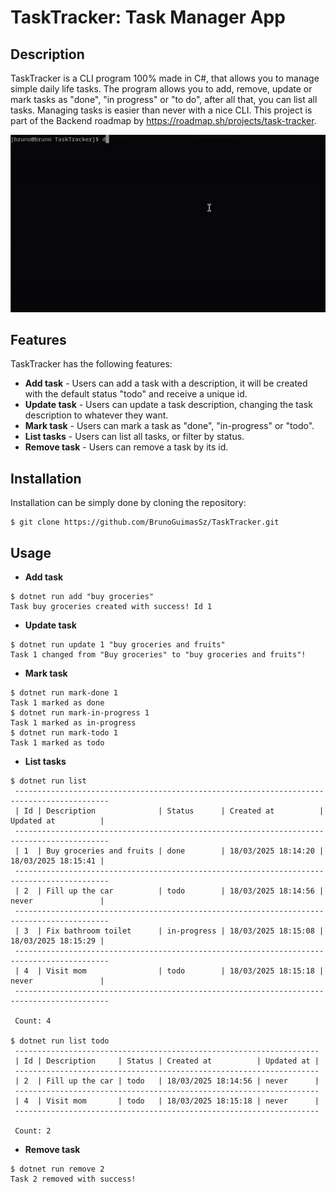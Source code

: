 # TaskTracker: Task Manager App

## Description

TaskTracker is a CLI program 100% made in C#, that allows you to manage simple daily life tasks. The program allows you to add, remove, update or mark tasks as "done", "in progress" or "to do", after all that, you can list all tasks. Managing tasks is easier than never with a nice CLI.
This project is part of the Backend roadmap by https://roadmap.sh/projects/task-tracker.

<img src="demo.gif" alt="Preview">

## Features

TaskTracker has the following features:

- **Add task** - Users can add a task with a description, it will be created with the default status "todo" and receive a unique id.
- **Update task** - Users can update a task description, changing the task description to whatever they want.
- **Mark task** - Users can mark a task as "done", "in-progress" or "todo".
- **List tasks** - Users can list all tasks, or filter by status.
- **Remove task** - Users can remove a task by its id.

## Installation

Installation can be simply done by cloning the repository:
```
$ git clone https://github.com/BrunoGuimasSz/TaskTracker.git
```

## Usage

- **Add task** 
```
$ dotnet run add "buy groceries"
Task buy groceries created with success! Id 1
```
- **Update task**
```
$ dotnet run update 1 "buy groceries and fruits"
Task 1 changed from "Buy groceries" to "buy groceries and fruits"!
```
- **Mark task**
```
$ dotnet run mark-done 1
Task 1 marked as done
$ dotnet run mark-in-progress 1
Task 1 marked as in-progress
$ dotnet run mark-todo 1
Task 1 marked as todo
```
- **List tasks**
```
$ dotnet run list
 -------------------------------------------------------------------------------------------
 | Id | Description              | Status      | Created at          | Updated at          |
 -------------------------------------------------------------------------------------------
 | 1  | Buy groceries and fruits | done        | 18/03/2025 18:14:20 | 18/03/2025 18:15:41 |
 -------------------------------------------------------------------------------------------
 | 2  | Fill up the car          | todo        | 18/03/2025 18:14:56 | never               |
 -------------------------------------------------------------------------------------------
 | 3  | Fix bathroom toilet      | in-progress | 18/03/2025 18:15:08 | 18/03/2025 18:15:29 |
 -------------------------------------------------------------------------------------------
 | 4  | Visit mom                | todo        | 18/03/2025 18:15:18 | never               |
 -------------------------------------------------------------------------------------------

 Count: 4

$ dotnet run list todo
 --------------------------------------------------------------------
 | Id | Description     | Status | Created at          | Updated at |
 --------------------------------------------------------------------
 | 2  | Fill up the car | todo   | 18/03/2025 18:14:56 | never      |
 --------------------------------------------------------------------
 | 4  | Visit mom       | todo   | 18/03/2025 18:15:18 | never      |
 --------------------------------------------------------------------

 Count: 2
``` 
- **Remove task**
```
$ dotnet run remove 2
Task 2 removed with success!
```
